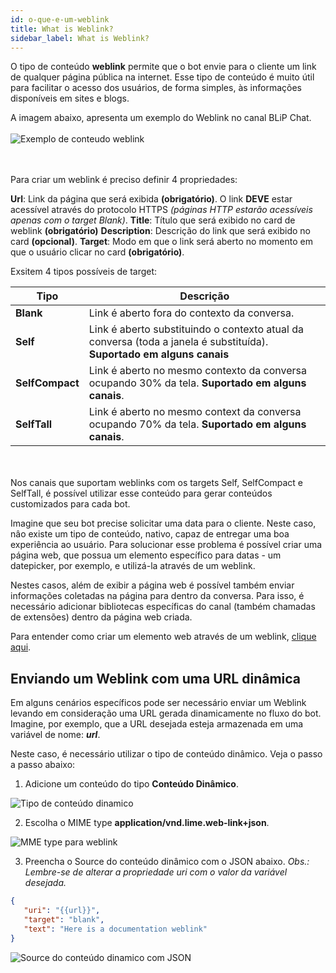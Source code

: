 ```yaml
---
id: o-que-e-um-weblink
title: What is Weblink?
sidebar_label: What is Weblink?
---
```


O tipo de conteúdo **weblink** permite que o bot envie para o cliente um link de qualquer página pública na internet. Esse tipo de conteúdo é muito útil para facilitar o acesso dos usuários, de forma simples, às informações disponíveis em sites e blogs.

A imagem abaixo, apresenta um exemplo do Weblink no canal BLiP Chat. <br><br> ![Exemplo de conteudo weblink](/img/builder/builder-o-que-e-um-weblink-1.png)

<br><br> Para criar um weblink é preciso definir 4 propriedades:

**Url**: Link da página que será exibida **(obrigatório)**. O link **DEVE** estar acessível através do protocolo HTTPS *(páginas HTTP estarão acessíveis apenas com o target Blank)*. **Title**: Título que será exibido no card de weblink **(obrigatório)** **Description**: Descrição do link que será exibido no card **(opcional)**. **Target**: Modo em que o link será aberto no momento em que o usuário clicar no card **(obrigatório)**.

Exsitem 4 tipos possíveis de target:

| Tipo            | Descrição                                                                                                             |
| --------------- | --------------------------------------------------------------------------------------------------------------------- |
| **Blank**       | Link é aberto fora do contexto da conversa.                                                                           |
| **Self**        | Link é aberto substituindo o contexto atual da conversa (toda a janela é substituída). **Suportado em alguns canais** |
| **SelfCompact** | Link é aberto no mesmo contexto da conversa ocupando 30% da tela. **Suportado em alguns canais**.                     |
| **SelfTall**    | Link é aberto no mesmo context da conversa ocupando 70% da tela. **Suportado em alguns canais**.                      |

<br><br>Nos canais que suportam weblinks com os targets Self, SelfCompact e SelfTall, é possível utilizar esse conteúdo para gerar conteúdos customizados para cada bot.

Imagine que seu bot precise solicitar uma data para o cliente. Neste caso, nâo existe um tipo de conteúdo, nativo, capaz de entregar uma boa experiência ao usuário. Para solucionar esse problema é possível criar uma página web, que possua um elemento específico para datas - um datepicker, por exemplo, e utilizá-la através de um weblink.

Nestes casos, além de exibir a página web é possível também enviar informações coletadas na página para dentro da conversa. Para isso, é necessário adicionar bibliotecas específicas do canal (também chamadas de extensões) dentro da página web criada.

Para entender como criar um elemento web através de um weblink, [clique aqui](https://help.blip.ai/hc/pt-br/articles/360015427252-Criando-um-elemento-web-atrav%C3%A9s-de-um-weblink-no-BLiP-Chat?).

## Enviando um Weblink com uma URL dinâmica
Em alguns cenários específicos pode ser necessário enviar um Weblink levando em consideração uma URL gerada dinamicamente no fluxo do bot. Imagine, por exemplo, que a URL desejada esteja armazenada em uma variável de nome: **_url_**.

Neste caso, é necessário utilizar o tipo de conteúdo dinâmico. Veja o passo a passo abaixo:

1. Adicione um conteúdo do tipo **Conteúdo Dinâmico**.

![Tipo de conteúdo dinamico](/img/builder/builder-o-que-e-um-weblink-2.png)

2. Escolha o MIME type **application/vnd.lime.web-link+json**.

![MME type para weblink](/img/builder/builder-o-que-e-um-weblink-3.png)

3. Preencha o Source do conteúdo dinâmico com o JSON abaixo. *Obs.: Lembre-se de alterar a propriedade uri com o valor da variável desejada.*

```json
{
   "uri": "{{url}}",
   "target": "blank",
   "text": "Here is a documentation weblink"
}
```

![Source do conteúdo dinamico com JSON](/img/builder/builder-o-que-e-um-weblink-4.png)
